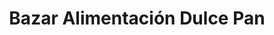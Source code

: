 ---
title: "Bazar Alimentación Dulce Pan"
url: /atarfe/bazar-alimentacion-dulce-pan/
shop: Bäckerei
---